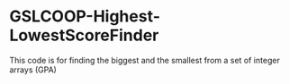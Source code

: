 # GSLCOOP-Highest-LowestScoreFinder
This code is for finding the biggest and the smallest from a set of integer arrays (GPA)
